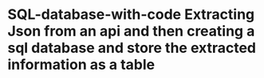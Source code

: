 # SQL-database-with-code Extracting Json from an api and then creating a sql database and store the extracted information as a table
